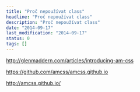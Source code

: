 ```yaml
---
title: "Proč nepoužívat class"
headline: "Proč nepoužívat class"
description: "Proč nepoužívat class"
date: "2014-09-17"
last_modification: "2014-09-17"
status: 0
tags: []
---
```


http://glenmaddern.com/articles/introducing-am-css

https://github.com/amcss/amcss.github.io

http://amcss.github.io/
